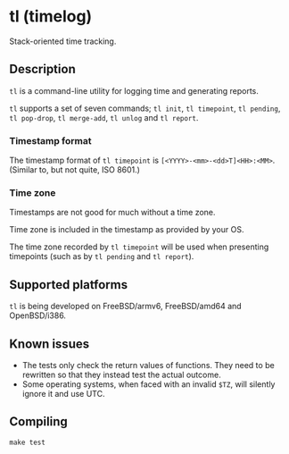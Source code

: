 # tl (timelog)

Stack-oriented time tracking.

## Description

`tl` is a command-line utility for logging time and generating reports.

`tl` supports a set of seven commands; `tl init`, `tl timepoint`,
`tl pending`, `tl pop-drop`, `tl merge-add`, `tl unlog` and `tl report`.

### Timestamp format

The timestamp format of `tl timepoint` is
`[<YYYY>-<mm>-<dd>T]<HH>:<MM>`. (Similar to, but not quite, ISO 8601.)

### Time zone

Timestamps are not good for much without a time zone.

Time zone is included in the timestamp as provided by your OS.

The time zone recorded by `tl timepoint` will be used when presenting
timepoints (such as by `tl pending` and `tl report`).

## Supported platforms

`tl` is being developed on FreeBSD/armv6, FreeBSD/amd64 and OpenBSD/i386.

## Known issues

* The tests only check the return values of functions.
  They need to be rewritten so that they instead test the actual outcome.
* Some operating systems, when faced with an invalid `$TZ`, will
  silently ignore it and use UTC.

## Compiling

```
make test
```
